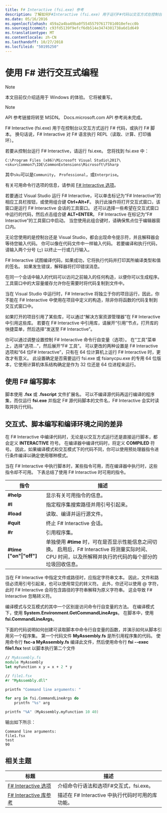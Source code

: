 ```yaml
---
title: F# Interactive (fsi.exe) 参考
description: 了解如何F#Interactive (fsi.exe) 用于运行F#代码以交互方式在控制台上或执行F#脚本。
ms.date: 05/16/2016
ms.openlocfilehash: 459a2a4ba49ba0f55455797617781d010efecc0b
ms.sourcegitcommit: c93fd5139f9efcf6db514e3474301738a6d1d649
ms.translationtype: MT
ms.contentlocale: zh-CN
ms.lasthandoff: 10/27/2018
ms.locfileid: "50195250"
---
```

# <a name="interactive-programming-with-f"></a>使用 F# 进行交互式编程 #

> [!NOTE]
本文目前仅介绍适用于 Windows 的体验。  它将被重写。

> [!NOTE]
API 参考链接将转至 MSDN。  Docs.microsoft.com API 参考尚未完成。

F# Interactive (fsi.exe) 用于在控制台以交互方式运行 F# 代码，或执行 F# 脚本。 换句话说，F# Interactive 对 F# 语言执行 REPL（读取、计算、打印循环）。

若要从控制台运行 F# Interactive，请运行 fsi.exe。  您将找到 fsi.exe 中：

```console
C:\Program Files (x86)\Microsoft Visual Studio\2017\<sku>\Common7\IDE\CommonExtensions\Microsoft\FSharp
```

其中`sku`可以是`Community`， `Professional`，或`Enterprise`。

有关可用命令行选项的信息，请参阅 [F# Interactive 选项](../../language-reference/fsharp-interactive-options.md)。

若要通过 Visual Studio 运行 F# Interactive，可以单击标记为“F# Interactive”的相应工具栏按钮，或使用组合键 **Ctrl+Alt+F**。 执行此操作将打开交互式窗口，该窗口是运行 F# Interactive 会话的工具窗口。 还可以选择一些希望在交互式窗口中运行的代码，然后点击组合键 **ALT+ENTER**。 F# Interactive 在标记为“F# Interactive”的工具窗口中启动。 当您使用此组合键时，请确保焦点位于编辑器窗口内。

无论您使用的是控制台还是 Visual Studio，都会出现命令提示符，并且解释器会等待您输入代码。 你可以像在代码文件中一样输入代码。 若要编译和执行代码，请输入两个分号 (**;;**) 以终止一行或几行输入。

F# Interactive 试图编译代码，如果成功，它将执行代码并打印其所编译类型和值的签名。 如果发生错误，解释器将打印错误消息。

在同一个会话中输入的代码可以访问之前输入的任何构造，以便你可以生成程序。 工具窗口中的大容量缓存允许你在需要时将代码复制到文件中。

当在 Visual Studio 中运行时，F# Interactive 将独立于你的项目运行，因此，你不能在 F# Interactive 中使用在项目中定义的构造，除非你将函数的代码复制到交互式窗口中。

如果打开的项目引用了某些库，可以通过“解决方案资源管理器”在 F# Interactive 中引用这些库。 若要在 F# Interactive 中引用库，请展开“引用”节点，打开库的快捷菜单，然后选择“发送至 F# Interactive”。

你可以通过调整设置控制 F# Interactive 命令行自变量（选项）。 在“工具”菜单上，选择“选项...”，然后展开“F# 工具”。 可以更改的两种设置是 F# Interactive 选项和“64 位F# Interactive”，只有在 64 位计算机上运行 F# Interactive 时，更改才有意义。 此设置确定是否需要运行 fsi.exe 或 fsianycpu.exe 的专用 64 位版本，它使用计算机体系结构确定是作为 32 位还是 64 位进程来运行。


## <a name="scripting-with-f"></a>使用 F# 编写脚本 #
脚本使用 **.fsx** 或 **.fsscript** 文件扩展名。 可以不编译源代码再运行编译的程序集，而仅运行 **fsi.exe** 并指定 F# 源代码脚本的文件名，F# Interactive 会实时读取并执行代码。


## <a name="differences-between-the-interactive-scripting-and-compiled-environments"></a>交互式、脚本编写和编译环境之间的差异
在 F# Interactive 中编译代码时，无论是以交互方式运行还是直接运行脚本，都会定义 **INTERACTIVE** 符号。 在编译器中编译代码时，将定义 **COMPILED** 符号。 因此，如果编译模式和交互模式下的代码不同，你可以使用预处理器指令进行条件编译以确定使用哪种模式。

当在 F# Interactive 中执行脚本时，某些指令可用，而在编译器中执行时，这些指令却不可用。 下表总结了使用 F# Interactive 时可用的指令。

|指令|描述|
|---------|-----------|
|**#help**|显示有关可用指令的信息。|
|**#I**|指定程序集搜索路径并用引号引起来。|
|**#load**|读取、编译并运行源文件。|
|**#quit**|终止 F# Interactive 会话。|
|**#r**|引用程序集。|
|**#time ["on"&#124;"off"]**|单独使用 **#time** 时，可在是否显示性能信息之间切换。 启用后，F# Interactive 将测量实际时间、CPU 时间，以及所解释并执行的代码的每个部分的垃圾回收信息。|

当在 F# Interactive 中指定文件或路径时，应指定字符串文本。 因此，文件和路径必须用引号引起来，也可以使用常见的转义符。 此外，你还可以使用 @ 字符，此时 F# Interactive 会将包含路径的字符串解释为原义字符串。 这会导致 F# Interactive 忽略转义符。

编译模式与交互模式的其中一个区别是访问命令行自变量的方法。 在编译模式下，使用 **System.Environment.GetCommandLineArgs**。 在脚本中，使用 **fsi.CommandLineArgs**。

下面的代码说明如何创建可读取脚本中命令行自变量的函数，并演示如何从脚本引用另一个程序集。 第一个代码文件 **MyAssembly.fs** 是所引用程序集的代码。 使用命令行 **fsc-a MyAssembly.fs** 编译此文件，然后使用命令行 **fsi --exec file1.fsx** test 以脚本执行第二个文件

```fsharp
// MyAssembly.fs
module MyAssembly
let myFunction x y = x + 2 * y
```

```fsharp
// file1.fsx
#r "MyAssembly.dll"

printfn "Command line arguments: "

for arg in fsi.CommandLineArgs do
    printfn "%s" arg

printfn "%A" (MyAssembly.myFunction 10 40)
```

输出如下所示：

```
Command line arguments: 
file1.fsx
test
90
```

## <a name="related-topics"></a>相关主题

|标题|描述|
|-----|-----------|
|[F# Interactive 选项](../../language-reference/fsharp-interactive-options.md)|介绍命令行语法和选项F#交互式，fsi.exe。|
|[F# Interactive 库参考](https://msdn.microsoft.com/visualfsharpdocs/conceptual/fsharp-interactive-library-reference)|描述在 F# Interactive 中执行代码时可用的库功能。|
